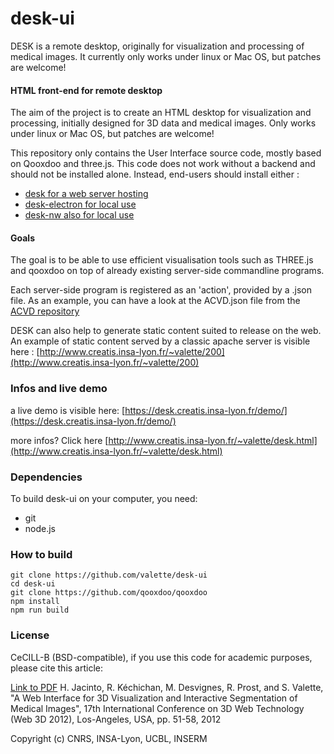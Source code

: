 desk-ui
======

DESK  is a remote desktop, originally for visualization and processing of medical images. It currently only works under linux or Mac OS, but patches are welcome!

#### HTML front-end for remote desktop ####

The aim of the project is to create an HTML desktop for visualization and processing, initially designed for 3D data and medical images. Only works under linux or Mac OS, but patches are welcome!

This repository only contains the User Interface source code, mostly based on Qooxdoo and three.js. This code does not work without a backend and should not be installed alone. Instead, end-users should install either : 
* [desk for a web server hosting](https://github.com/valette/desk)
* [desk-electron for local use](https://github.com/valette/desk-electron)
* [desk-nw also for local use](https://github.com/valette/desk-nw)

#### Goals ####

The goal is to be able to use efficient visualisation tools such as THREE.js and qooxdoo on top of already existing server-side commandline programs.

Each server-side program is registered as an 'action', provided by a .json file. As an example, you can have a look at the ACVD.json file from the [ACVD repository](https://github.com/valette/ACVD)

DESK can also help to generate static content suited to release on the web. An example of static content served by a classic apache server is visible here : [http://www.creatis.insa-lyon.fr/~valette/200](http://www.creatis.insa-lyon.fr/~valette/200)

### Infos and live demo ###

a live demo is visible here: [https://desk.creatis.insa-lyon.fr/demo/](https://desk.creatis.insa-lyon.fr/demo/)

more infos? Click here [http://www.creatis.insa-lyon.fr/~valette/desk.html](http://www.creatis.insa-lyon.fr/~valette/desk.html)

### Dependencies ###
To build desk-ui on your computer, you need:
* git
* node.js


### How to build
```
git clone https://github.com/valette/desk-ui
cd desk-ui
git clone https://github.com/qooxdoo/qooxdoo
npm install
npm run build
```

### License ###
CeCILL-B (BSD-compatible), if you use this code for academic purposes, please cite this article:

[Link to PDF](http://hal.archives-ouvertes.fr/hal-00732335) H. Jacinto, R. Kéchichan, M. Desvignes, R. Prost, and S. Valette, "A Web Interface for 3D Visualization and Interactive Segmentation of Medical Images", 17th International Conference on 3D Web Technology (Web 3D 2012), Los-Angeles, USA, pp. 51-58, 2012

Copyright (c) CNRS, INSA-Lyon, UCBL, INSERM

